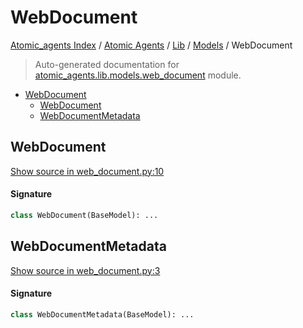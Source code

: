 # WebDocument

[Atomic_agents Index](../../../README.md#atomic_agents-index) / [Atomic Agents](../../index.md#atomic-agents) / [Lib](../index.md#lib) / [Models](./index.md#models) / WebDocument

> Auto-generated documentation for [atomic_agents.lib.models.web_document](../../../../../atomic_agents/lib/models/web_document.py) module.

- [WebDocument](#webdocument)
  - [WebDocument](#webdocument-1)
  - [WebDocumentMetadata](#webdocumentmetadata)

## WebDocument

[Show source in web_document.py:10](../../../../../atomic_agents/lib/models/web_document.py#L10)

#### Signature

```python
class WebDocument(BaseModel): ...
```



## WebDocumentMetadata

[Show source in web_document.py:3](../../../../../atomic_agents/lib/models/web_document.py#L3)

#### Signature

```python
class WebDocumentMetadata(BaseModel): ...
```
